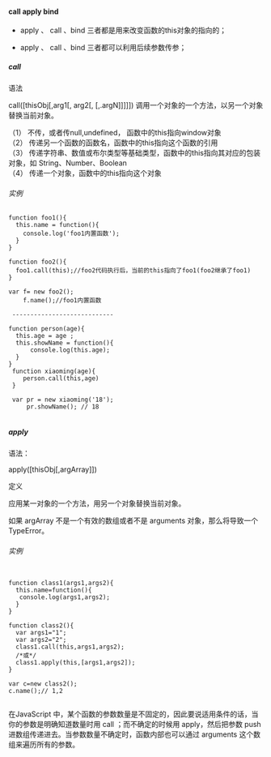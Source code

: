 #### call apply bind

* apply 、 call 、bind 三者都是用来改变函数的this对象的指向的；

* apply 、 call 、bind 三者都可以利用后续参数传参；



##### call

语法 

call([thisObj[,arg1[, arg2[, [,.argN]]]]])
调用一个对象的一个方法，以另一个对象替换当前对象。

（1） 不传，或者传null,undefined， 函数中的this指向window对象<br/>
（2） 传递另一个函数的函数名，函数中的this指向这个函数的引用<br/>
（3） 传递字符串、数值或布尔类型等基础类型，函数中的this指向其对应的包装对象，如 String、Number、Boolean<br/>
（4） 传递一个对象，函数中的this指向这个对象<br/>

###### 实例
```
function foo1(){
  this.name = function(){
    console.log('foo1内置函数');
  }
}

function foo2(){
  foo1.call(this);//foo2代码执行后，当前的this指向了foo1(foo2继承了foo1)
}

var f= new foo2();
    f.name();//foo1内置函数
    
 ----------------------------
 
function person(age){
  this.age = age ;
  this.showName = function(){
      console.log(this.age);
  }
}
 function xiaoming(age){
    person.call(this,age)
 }    
 
 var pr = new xiaoming('18');
     pr.showName(); // 18
     
```
##### apply 

语法：

apply([thisObj[,argArray]])

定义 

应用某一对象的一个方法，用另一个对象替换当前对象。

如果 argArray 不是一个有效的数组或者不是 arguments 对象，那么将导致一个 TypeError。

###### 实例

```

function class1(args1,args2){       
  this.name=function(){      
   console.log(args1,args2);      
  }     
}     

function class2(){    
  var args1="1";
  var args2="2";
  class1.call(this,args1,args2);  
  /*或*/
  class1.apply(this,[args1,args2]);
}

var c=new class2();   
c.name();// 1,2


```

在JavaScript 中，某个函数的参数数量是不固定的，因此要说适用条件的话，当你的参数是明确知道数量时用 call ；而不确定的时候用 apply，然后把参数 push 进数组传递进去。当参数数量不确定时，函数内部也可以通过 arguments 这个数组来遍历所有的参数。
